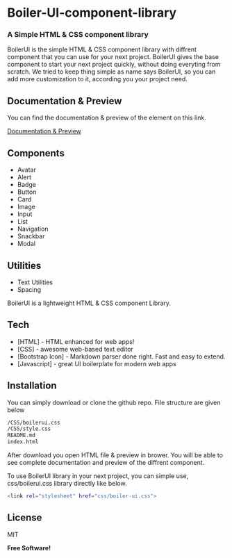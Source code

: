 # Boiler-UI-component-library
### A Simple HTML & CSS component library

BoilerUI is the simple HTML & CSS component library with diffrent component that you can use for your next project.
BoilerUI gives the base component to start your next project quickly, without doing everyting from scratch.
We tried to keep thing simple as name says BoilerUI, so you can add more customization to it, according you your project need.

## Documentation & Preview

You can find the documentation & preview of the element on this link. 

[Documentation & Preview](https://sanketr43.github.io/Boiler-UI-component-library/index.html)


## Components
- Avatar
- Alert
- Badge
- Button
- Card
- Image
- Input
- List
- Navigation
- Snackbar
- Modal

## Utilities
- Text Utilities
- Spacing

BoilerUI is a lightweight HTML & CSS component Library.

## Tech

- [HTML] - HTML enhanced for web apps!
- [CSS] - awesome web-based text editor
- [Bootstrap Icon] - Markdown parser done right. Fast and easy to extend.
- [Javascript] - great UI boilerplate for modern web apps

## Installation

You can simply download or clone the github repo.
File structure are given below

```sh
/CSS/boilerui.css
/CSS/style.css
README.md
index.html
```

After download you open HTML file & preview in brower. You will be able to see complete documentation and preview of the diffrent component.

To use BoilerUI library in your next project, you can simple use, css/boilerui.css library directly like below.

```sh
<link rel="stylesheet" href="css/boiler-ui.css">
```


## License

MIT

**Free Software!**